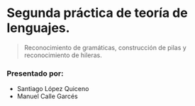 # Segunda práctica de teoría de lenguajes.

> Reconocimiento de gramáticas, construcción de pilas y reconocimiento de hileras.

### Presentado por:

- Santiago López Quiceno
- Manuel Calle Garcés
